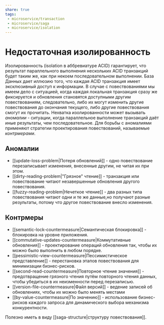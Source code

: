 ```yaml
---
share: true
tags:
 - microservice/transaction
 - microservice/saga
 - microservice/isolation
---
```

# Недостаточная изолированность
Изолированность (isolation в аббревиатуре ACID) гарантирует, что результат параллельного выполнения нескольких ACID транзакций будет таким же, как при некоем последовательном выполнении. База Данных дает иллюзию того, что каждая ACID транзакция имеет эксклюзивный доступ к информации.
В случае с повествованиями мы имеем дело с ситуацией, когда каждая локальная транзакция сразу же фиксируется и обновления становятся доступными другим повествованиям, следовательно, либо их могут изменить другие повествования до окончания текущего, либо другие повествования смогут их прочитать.
Нехватка изолированности может вызывать *аномалии* - ситуации, когда параллельное выполнение транзакций даёт иные результаты, чем последовательное. Для борьбы с аномалиями применяют  стратегии проектирования повествований, называемые *контрмерами*.
## Аномалии
- [[update-loss-problem|Потеря обновлений]] - одно повествование перезаписывает изменения, внесенные другим, не читая их при этом.
- [[dirty-reading-problem|"Грязное" чтение]] - транзакция или повествование читают незавершенные обновления другого повествования.
- [[fuzzy-reading-problem|Нечеткое чтение]] - два разных типа повествования читают одни и те же данные,но получают разные результаты, потому что другое повествование внесло изменения.
## Контрмеры
+ [[semantic-lock-countermeasure|Семантическая блокировка]] - блокировка на уровне приложения.
+ [[commutative-updates-countermeasure|Коммутативные обновления]] - проектирование операций обновления так, чтобы их можно было выполнить в любом порядке.
+ [[pessimistic-view-countermeasure|Пессимистическое представление]] - перестановка этапов повествования для минимизации бизнес-рисков.
+ [[second-read-countermeasure|Повторное чтение значения]] - предотвращение грязного чтения путём повторного чтения данных, чтобы убедиться в их неизменности перед перезаписью.
+ [[version-file-countermeasure|Файл версий]] - ведение записей об обновлениях, чтобы их можно было менять местами
+ [[by-value-countermeasure|По значению]] - использование бизнес-рисков каждого запроса для динамического выбора механизма конкурентности.

Полезно иметь в виду [[saga-structure|структуру повествования]].